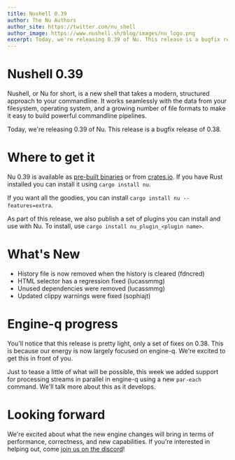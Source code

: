 ```yaml
---
title: Nushell 0.39
author: The Nu Authors
author_site: https://twitter.com/nu_shell
author_image: https://www.nushell.sh/blog/images/nu_logo.png
excerpt: Today, we're releasing 0.39 of Nu. This release is a bugfix release of 0.38.
---
```


# Nushell 0.39

Nushell, or Nu for short, is a new shell that takes a modern, structured approach to your commandline. It works seamlessly with the data from your filesystem, operating system, and a growing number of file formats to make it easy to build powerful commandline pipelines.

Today, we're releasing 0.39 of Nu. This release is a bugfix release of 0.38.

<!-- more -->

# Where to get it

Nu 0.39 is available as [pre-built binaries](https://github.com/nushell/nushell/releases/tag/0.39.0) or from [crates.io](https://crates.io/crates/nu). If you have Rust installed you can install it using `cargo install nu`.

If you want all the goodies, you can install `cargo install nu --features=extra`.

As part of this release, we also publish a set of plugins you can install and use with Nu. To install, use `cargo install nu_plugin_<plugin name>`.

# What's New

- History file is now removed when the history is cleared (fdncred)
- HTML selector has a regression fixed (lucassmmg)
- Unused dependencies were removed (lucassmmg)
- Updated clippy warnings were fixed (sophiajt)

# Engine-q progress

You'll notice that this release is pretty light, only a set of fixes on 0.38. This is because our energy is now largely focused on engine-q. We're excited to get this in front of you.

Just to tease a little of what will be possible, this week we added support for processing streams in parallel in engine-q using a new `par-each` command. We'll talk more about this as it develops.

# Looking forward

We're excited about what the new engine changes will bring in terms of performance, correctness, and new capabilities. If you're interested in helping out, come [join us on the discord](https://discord.gg/NtAbbGn)!
